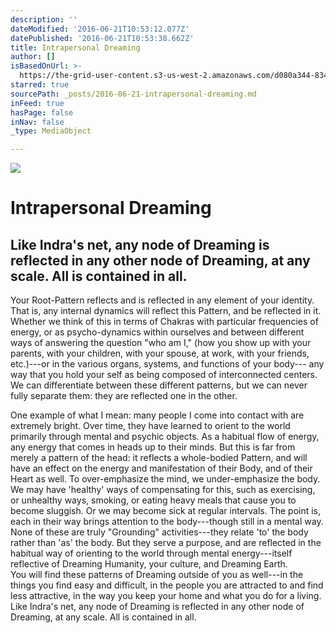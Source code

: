 ```yaml
---
description: ''
dateModified: '2016-06-21T10:53:12.077Z'
datePublished: '2016-06-21T10:53:38.662Z'
title: Intrapersonal Dreaming
author: []
isBasedOnUrl: >-
  https://the-grid-user-content.s3-us-west-2.amazonaws.com/d080a344-8344-432a-8281-74a233df66ab.jpg
starred: true
sourcePath: _posts/2016-06-21-intrapersonal-dreaming.md
inFeed: true
hasPage: false
inNav: false
_type: MediaObject

---
```

![](https://the-grid-user-content.s3-us-west-2.amazonaws.com/d080a344-8344-432a-8281-74a233df66ab.jpg)

# Intrapersonal Dreaming

## Like Indra's net, any node of Dreaming is reflected in any other node of Dreaming, at any scale. All is contained in all.

Your Root-Pattern reflects and is reflected in any element of your identity. That is, any internal dynamics will reflect this Pattern, and be reflected in it. Whether we think of this in terms of Chakras with particular frequencies of energy, or as psycho-dynamics within ourselves and between different ways of answering the question "who am I," (how you show up with your parents, with your children, with your spouse, at work, with your friends, etc.)---or in the various organs, systems, and functions of your body--- any way that you hold your self as being composed of interconnected centers. We can differentiate between these different patterns, but we can never fully separate them: they are reflected one in the other.  
  
One example of what I mean: many people I come into contact with are extremely bright. Over time, they have learned to orient to the world primarily through mental and psychic objects. As a habitual flow of energy, any energy that comes in heads up to their minds. But this is far from merely a pattern of the head: it reflects a whole-bodied Pattern, and will have an effect on the energy and manifestation of their Body, and of their Heart as well. To over-emphasize the mind, we under-emphasize the body. We may have 'healthy' ways of compensating for this, such as exercising, or unhealthy ways, smoking, or eating heavy meals that cause you to become sluggish. Or we may become sick at regular intervals. The point is, each in their way brings attention to the body---though still in a mental way. None of these are truly "Grounding" activities---they relate 'to' the body rather than 'as' the body. But they serve a purpose, and are reflected in the habitual way of orienting to the world through mental energy---itself reflective of Dreaming Humanity, your culture, and Dreaming Earth.   
You will find these patterns of Dreaming outside of you as well---in the things you find easy and difficult, in the people you are attracted to and find less attractive, in the way you keep your home and what you do for a living. Like Indra's net, any node of Dreaming is reflected in any other node of Dreaming, at any scale. All is contained in all.